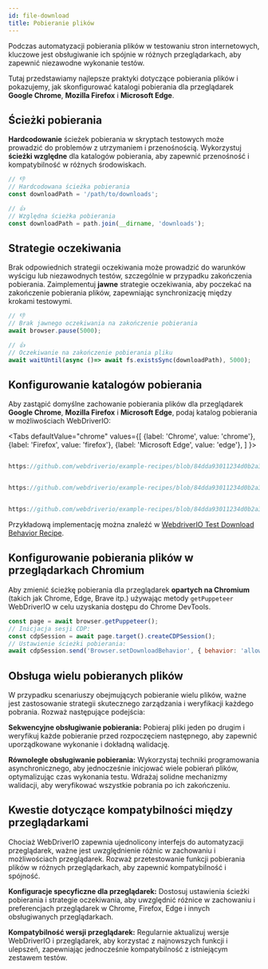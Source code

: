 ```yaml
---
id: file-download
title: Pobieranie plików
---
```


Podczas automatyzacji pobierania plików w testowaniu stron internetowych, kluczowe jest obsługiwanie ich spójnie w różnych przeglądarkach, aby zapewnić niezawodne wykonanie testów.

Tutaj przedstawiamy najlepsze praktyki dotyczące pobierania plików i pokazujemy, jak skonfigurować katalogi pobierania dla przeglądarek **Google Chrome**, **Mozilla Firefox** i **Microsoft Edge**.

## Ścieżki pobierania

**Hardcodowanie** ścieżek pobierania w skryptach testowych może prowadzić do problemów z utrzymaniem i przenośnością. Wykorzystuj **ścieżki względne** dla katalogów pobierania, aby zapewnić przenośność i kompatybilność w różnych środowiskach.

```javascript
// 👎
// Hardcodowana ścieżka pobierania
const downloadPath = '/path/to/downloads';

// 👍
// Względna ścieżka pobierania
const downloadPath = path.join(__dirname, 'downloads');
```

## Strategie oczekiwania

Brak odpowiednich strategii oczekiwania może prowadzić do warunków wyścigu lub niezawodnych testów, szczególnie w przypadku zakończenia pobierania. Zaimplementuj **jawne** strategie oczekiwania, aby poczekać na zakończenie pobierania plików, zapewniając synchronizację między krokami testowymi.

```javascript
// 👎
// Brak jawnego oczekiwania na zakończenie pobierania
await browser.pause(5000);

// 👍
// Oczekiwanie na zakończenie pobierania pliku
await waitUntil(async ()=> await fs.existsSync(downloadPath), 5000);
```

## Konfigurowanie katalogów pobierania

Aby zastąpić domyślne zachowanie pobierania plików dla przeglądarek **Google Chrome**, **Mozilla Firefox** i **Microsoft Edge**, podaj katalog pobierania w możliwościach WebDriverIO:

<Tabs
defaultValue="chrome"
values={[
{label: 'Chrome', value: 'chrome'},
{label: 'Firefox', value: 'firefox'},
{label: 'Microsoft Edge', value: 'edge'},
]
}>

<TabItem value='chrome'>

```javascript reference title="wdio.conf.js"

https://github.com/webdriverio/example-recipes/blob/84dda93011234d0b2a34ee0cfb3cdfa2a06136a5/testDownloadBehavior/wdio.conf.js#L8-L16

```

</TabItem>

<TabItem value='firefox'>

```javascript reference title="wdio.conf.js"

https://github.com/webdriverio/example-recipes/blob/84dda93011234d0b2a34ee0cfb3cdfa2a06136a5/testDownloadBehavior/wdio.conf.js#L20-L32

```

</TabItem>

<TabItem value='edge'>

```javascript reference title="wdio.conf.js"

https://github.com/webdriverio/example-recipes/blob/84dda93011234d0b2a34ee0cfb3cdfa2a06136a5/testDownloadBehavior/wdio.conf.js#L36-L44

```

</TabItem>

</Tabs>

Przykładową implementację można znaleźć w [WebdriverIO Test Download Behavior Recipe](https://github.com/webdriverio/example-recipes/tree/main/testDownloadBehavior).

## Konfigurowanie pobierania plików w przeglądarkach Chromium

Aby zmienić ścieżkę pobierania dla przeglądarek __opartych na Chromium__ (takich jak Chrome, Edge, Brave itp.) używając metody `getPuppeteer` WebDriverIO w celu uzyskania dostępu do Chrome DevTools.

```javascript
const page = await browser.getPuppeteer();
// Inicjacja sesji CDP:
const cdpSession = await page.target().createCDPSession();
// Ustawienie ścieżki pobierania:
await cdpSession.send('Browser.setDownloadBehavior', { behavior: 'allow', downloadPath: downloadPath });
```

## Obsługa wielu pobieranych plików

W przypadku scenariuszy obejmujących pobieranie wielu plików, ważne jest zastosowanie strategii skutecznego zarządzania i weryfikacji każdego pobrania. Rozważ następujące podejścia:

__Sekwencyjne obsługiwanie pobierania:__ Pobieraj pliki jeden po drugim i weryfikuj każde pobieranie przed rozpoczęciem następnego, aby zapewnić uporządkowane wykonanie i dokładną walidację.

__Równoległe obsługiwanie pobierania:__ Wykorzystaj techniki programowania asynchronicznego, aby jednocześnie inicjować wiele pobierań plików, optymalizując czas wykonania testu. Wdrażaj solidne mechanizmy walidacji, aby weryfikować wszystkie pobrania po ich zakończeniu.

## Kwestie dotyczące kompatybilności między przeglądarkami

Chociaż WebDriverIO zapewnia ujednolicony interfejs do automatyzacji przeglądarek, ważne jest uwzględnienie różnic w zachowaniu i możliwościach przeglądarek. Rozważ przetestowanie funkcji pobierania plików w różnych przeglądarkach, aby zapewnić kompatybilność i spójność.

__Konfiguracje specyficzne dla przeglądarek:__ Dostosuj ustawienia ścieżki pobierania i strategie oczekiwania, aby uwzględnić różnice w zachowaniu i preferencjach przeglądarek w Chrome, Firefox, Edge i innych obsługiwanych przeglądarkach.

__Kompatybilność wersji przeglądarek:__ Regularnie aktualizuj wersje WebDriverIO i przeglądarek, aby korzystać z najnowszych funkcji i ulepszeń, zapewniając jednocześnie kompatybilność z istniejącym zestawem testów.